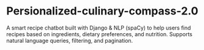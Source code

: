 # Persionalized-culinary-compass-2.0
A smart recipe chatbot built with Django &amp; NLP (spaCy) to help users find recipes based on ingredients, dietary preferences, and nutrition. Supports natural language queries, filtering, and pagination.
